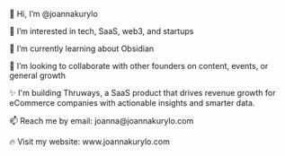 <p>👋 Hi, I’m @joannakurylo</p>
<p>👀 I’m interested in tech, SaaS, web3, and startups</p>
<p>🌱 I’m currently learning about Obsidian</p>
<p>💞️ I’m looking to collaborate with other founders on content, events, or general growth</p>
<p>✨ I'm building Thruways, a SaaS product that drives revenue growth for eCommerce companies with actionable insights and smarter data.</p>
<p>📫 Reach me by email: joanna@joannakurylo.com</p>
<p>🔥 Visit my website: www.joannakurylo.com</p>

<!---
joannakurylo/joannakurylo is a ✨ special ✨ repository because its `README.md` (this file) appears on your GitHub profile.
You can click the Preview link to take a look at your changes.
--->
